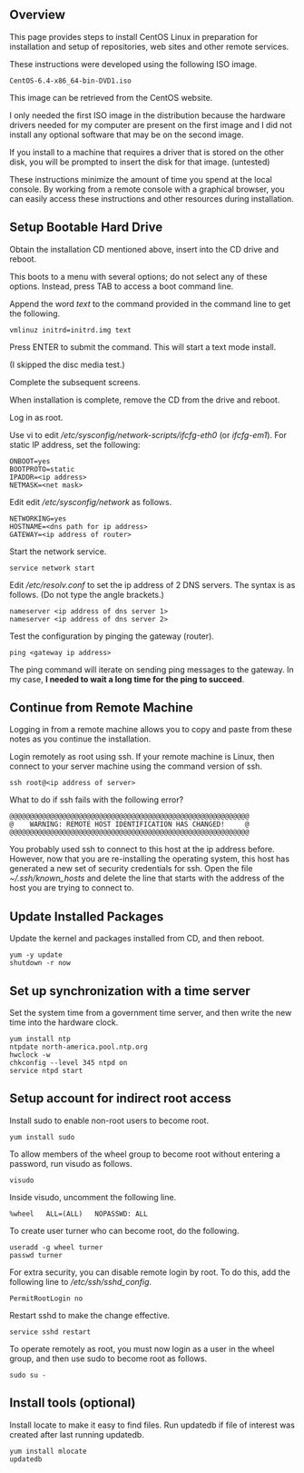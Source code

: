 ## Overview

This page provides steps to install CentOS Linux in preparation for installation and setup of repositories, web sites and other remote services.

These instructions were developed using the following ISO image.

    CentOS-6.4-x86_64-bin-DVD1.iso

This image can be retrieved from the CentOS website.

I only needed the first ISO image in the distribution because 
the hardware drivers needed for my computer are present on the first image
and I did not install any optional software that may be on the second image.

If you install to a machine that requires a driver that is stored on 
the other disk, you will be prompted to insert the disk for that image.
(untested)

These instructions minimize the amount of time you spend at the local console. 
By working from a remote console with a graphical browser, 
you can easily access these instructions and other resources during installation.

## Setup Bootable Hard Drive

Obtain the installation CD mentioned above, insert into the CD drive and reboot.

This boots to a menu with several options; do not select any of these options.
Instead, press TAB to access a boot command line.

Append the word _text_ to the command provided in the command line to
get the following.

    vmlinuz initrd=initrd.img text

Press ENTER to submit the command.
This will start a text mode install.

(I skipped the disc media test.)

Complete the subsequent screens.

When installation is complete, remove the CD from the drive and reboot.

Log in as root.

Use vi to edit _/etc/sysconfig/network-scripts/ifcfg-eth0_ (or _ifcfg-em1_).
For static IP address, set the following:

    ONBOOT=yes
    BOOTPROTO=static
    IPADDR=<ip address>
    NETMASK=<net mask>

Edit edit _/etc/sysconfig/network_ as follows.

    NETWORKING=yes
    HOSTNAME=<dns path for ip address>
    GATEWAY=<ip address of router>

Start the network service.

    service network start

Edit _/etc/resolv.conf_ to set the ip address of 2 DNS servers.
The syntax is as follows.  (Do not type the angle brackets.)

    nameserver <ip address of dns server 1>
    nameserver <ip address of dns server 2>

Test the configuration by pinging the gateway (router).

    ping <gateway ip address>

The ping command will iterate on sending ping messages to the gateway.
In my case, __I needed to wait a long time for the ping to succeed__.

## Continue from Remote Machine

Logging in from a remote machine allows you to copy and paste from these notes 
as you continue the installation.

Login remotely as root using ssh. If your remote machine is Linux, 
then connect to your server machine using the command version of ssh. 

    ssh root@<ip address of server>

What to do if ssh fails with the following error?

    @@@@@@@@@@@@@@@@@@@@@@@@@@@@@@@@@@@@@@@@@@@@@@@@@@@@@@@@@@@
    @    WARNING: REMOTE HOST IDENTIFICATION HAS CHANGED!     @
    @@@@@@@@@@@@@@@@@@@@@@@@@@@@@@@@@@@@@@@@@@@@@@@@@@@@@@@@@@@

You probably used ssh to connect to this host at the ip address before.
However, now that you are re-installing the operating system, 
this host has generated a new set of security credentials for ssh. 
Open the file _~/.ssh/known_hosts_ and delete the line 
that starts with the address of the host you are trying to connect to. 

## Update Installed Packages

Update the kernel and packages installed from CD, and then reboot.

    yum -y update
    shutdown -r now

## Set up synchronization with a time server

Set the system time from a government time server, 
and then write the new time into the hardware clock.

    yum install ntp
    ntpdate north-america.pool.ntp.org
    hwclock -w
    chkconfig --level 345 ntpd on
    service ntpd start

## Setup account for indirect root access

Install sudo to enable non-root users to become root.

    yum install sudo

To allow members of the wheel group to become root without entering a password, run visudo as follows.

    visudo

Inside visudo, uncomment the following line.

    %wheel   ALL=(ALL)   NOPASSWD: ALL

To create user turner who can become root, do the following.

    useradd -g wheel turner
    passwd turner

For extra security, you can disable remote login by root. 
To do this, add the following line to _/etc/ssh/sshd_config_.

    PermitRootLogin no

Restart sshd to make the change effective.

    service sshd restart

To operate remotely as root, you must now login as a user in the wheel group, and then use sudo to become root as follows.

    sudo su -

## Install tools (optional)

Install locate to make it easy to find files. Run updatedb if file of interest was created after last running updatedb.

    yum install mlocate
    updatedb

